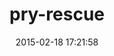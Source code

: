 ---
layout: post
title:  "pry-rescue"
repo:   "ConradIrwin/pry-rescue"
date:   2015-02-18 17:21:58
gemurl: https://github.com/ConradIrwin/pry-rescue
---